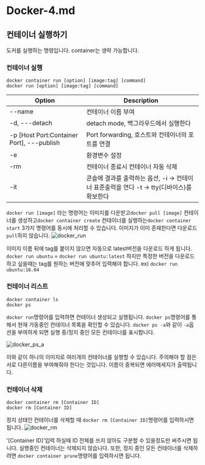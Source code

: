 # Docker-4.md

## 컨테이너 실행하기  

도커를 실행하는 명령입니다. container는 생략 가능합니다.

### 컨테이너 실행
`docker container run [option] [image:tag] [command]`<br/>
`docker run [option] [image:tag] [command]`

| Option  | Description |
| ------- | -------- |
| --name | 컨테이너 이름 부여 |
| -d, ---detach | detach mode, 백그라우드에서 실행한다|
| -p [Host Port:Container Port], ---publish | Port forwarding, 호스트와 컨테이너의 포트를 연결 |
| -e | 환경변수 설정 |
| -rm | 컨테이너 종료시 컨테이너 자동 삭제 |
| -it | 콘솔에 결과를 출력하는 옵션, -i -> 컨테이너 표준출력을 연다 -t -> tty(디바이스)를 확보한다 |


`docker run [image]` 라는 명령어는 이미지를 다운받고`docker pull [image]` 컨테이너를 생성하고`docker container create` 컨테이너를 실행하는`docker container start` 3가지 명령어를 동시에 처리할 수 있습니다. 이미지가 이미 존재한다면 다운로드`pull`하지 않습니다. 
![docker_run](https://user-images.githubusercontent.com/76420201/104117172-9795a800-5362-11eb-907a-9e471f31c88b.GIF)

이미지 이름 뒤에 tag를 붙이지 않으면 자동으로 latest버전을 다운로드 하게 됩니다.
`docker run ubuntu` = `docker run ubuntu:latest` 하지만 특정한 버전을 다운로드 하고 싶을때는 tag를 원하는 버전에 맞추어 입력해야 합니다. ex) `docker run ubuntu:16.04`


### 컨테이너 리스트

`docker container ls`<br/>
`docker ps`

`docker run`명령어를 입력하면 컨테이너 생성되고 실행됩니다. `docker ps`명령어를 통해서 현재 가동중인 컨테이너 목록을 확인할 수 있습니다. `docker ps -a`와 같이 `-a`옵션을 부여하게 되면 실행 중/정지 중인 모든 컨테이너를 표시합니다.

![docker_ps_a](https://user-images.githubusercontent.com/76420201/104118439-86519900-536c-11eb-8412-40aaa86f368c.GIF)

이와 같이 하나의 이미지로 여러개의 컨테이너를 실행할 수 있습니다. 주의해야 할 점은 서로 다른이름을 부여해줘야 한다는 것입니다. 이름이 중복되면 에러메세지가 출력됩니다.

### 컨테이너 삭제 
`docker container rm [Container ID]`<br/>
`docker rm [Container ID]`

정지 상태인 컨테이너를 삭제할 때 `docker rm [Container ID]`명령어를 입력하시면 됩니다. 
![docker_rm](https://user-images.githubusercontent.com/76420201/104118742-7d61c700-536e-11eb-822b-e792c83eb55b.GIF)

'[Container ID]'입력 하실때  ID 전체를 쓰지 않아도 구분할 수 있을정도만 써주시면 됩니다. 실행중인 컨테이너는 삭제되지 않습니다. 또한, 정지 중인 모든 컨테이너를 삭제하려면 `docker container prune`명령어를 입력하시면 됩니다.

